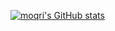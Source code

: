 [![moqri's GitHub stats](https://github-readme-stats.vercel.app/api?username=moqri)](https://github.com/moqri/github-readme-stats)
